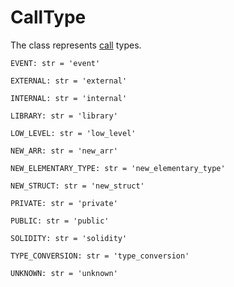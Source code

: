 # CallType

The class represents [call](../call/) types.

`EVENT: str = 'event'`

`EXTERNAL: str = 'external'`

`INTERNAL: str = 'internal'`

`LIBRARY: str = 'library'`

`LOW_LEVEL: str = 'low_level'`

`NEW_ARR: str = 'new_arr'`

`NEW_ELEMENTARY_TYPE: str = 'new_elementary_type'`

`NEW_STRUCT: str = 'new_struct'`

`PRIVATE: str = 'private'`

`PUBLIC: str = 'public'`

`SOLIDITY: str = 'solidity'`

`TYPE_CONVERSION: str = 'type_conversion'`

`UNKNOWN: str = 'unknown'`
